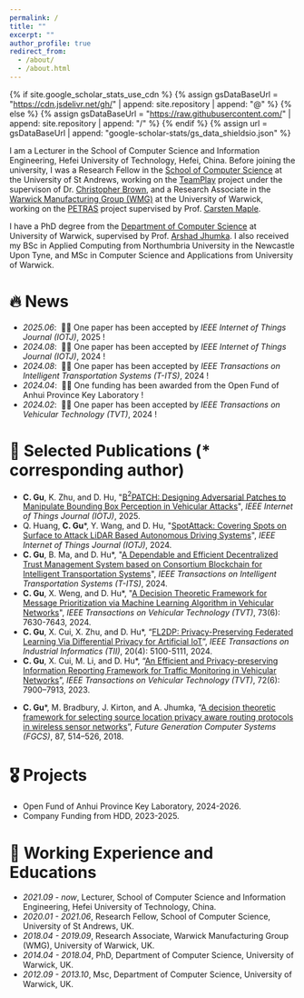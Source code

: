 ```yaml
---
permalink: /
title: ""
excerpt: ""
author_profile: true
redirect_from: 
  - /about/
  - /about.html
---
```


{% if site.google_scholar_stats_use_cdn %}
{% assign gsDataBaseUrl = "https://cdn.jsdelivr.net/gh/" | append: site.repository | append: "@" %}
{% else %}
{% assign gsDataBaseUrl = "https://raw.githubusercontent.com/" | append: site.repository | append: "/" %}
{% endif %}
{% assign url = gsDataBaseUrl | append: "google-scholar-stats/gs_data_shieldsio.json" %}

<span class='anchor' id='about-me'></span>

I am a Lecturer in the School of Computer Science and Information Engineering, Hefei University of Technology, Hefei, China. Before joining the university, I was a Research Fellow in the [School of Computer Science](https://www.st-andrews.ac.uk/computer-science/) at the University of St Andrews, working on the [TeamPlay](https://teamplay-h2020.eu/) project under the supervison of Dr. [Christopher Brown](https://www.st-andrews.ac.uk/computer-science/people/cmb21), and a Research Associate in the [Warwick Manufacturing Group (WMG)](https://warwick.ac.uk/fac/sci/wmg/) at the University of Warwick, working on the [PETRAS](https://petras-iot.org/projects/) project supervised by Prof. [Carsten Maple](https://www.turing.ac.uk/people/researchers/carsten-maple). 

I have a PhD degree from the [Department of Computer Science](https://warwick.ac.uk/fac/sci/dcs/) at University of Warwick, supervised by Prof. [Arshad Jhumka](https://eps.leeds.ac.uk/computing/staff/14238/professor-arshad-jhumka). I also received my BSc in Applied Computing from Northumbria University in the Newcastle Upon Tyne, and MSc in Computer Science and Applications from University of Warwick.

<!--  I have published more than 100 papers at the top international AI conferences with total <a href='https://scholar.google.com/citations?user=DhtAFkwAAAAJ'>google scholar citations <strong><span id='total_cit'>260000+</span></strong></a> (You can also use google scholar badge <a href='https://scholar.google.com/citations?user=DhtAFkwAAAAJ'><img src="https://img.shields.io/endpoint?url={{ url | url_encode }}&logo=Google%20Scholar&labelColor=f6f6f6&color=9cf&style=flat&label=citations"></a>). --> 


# 🔥 News
- *2025.06*: &nbsp;🎉🎉 One paper has been accepted by _IEEE Internet of Things Journal (IOTJ)_, 2025 !
- *2024.08*: &nbsp;🎉🎉 One paper has been accepted by _IEEE Internet of Things Journal (IOTJ)_, 2024 !
- *2024.08*: &nbsp;🎉🎉 One paper has been accepted by _IEEE Transactions on Intelligent Transportation Systems (T-ITS)_, 2024 !
- *2024.04*: &nbsp;🎉🎉 One funding has been awarded from the Open Fund of Anhui Province Key Laboratory !
- *2024.02*: &nbsp;🎉🎉 One paper has been accepted by _IEEE Transactions on Vehicular Technology (TVT)_, 2024 !

# 📝 Selected Publications (* corresponding author)
- **C. Gu**, K. Zhu, and D. Hu, "[B$^2$PATCH: Designing Adversarial Patches to Manipulate Bounding Box Perception in Vehicular Attacks](https://ieeexplore.ieee.org/document/11045066)",  _IEEE Internet of Things Journal (IOTJ)_, 2025.
- Q. Huang, **C. Gu***, Y. Wang, and D. Hu, "[SpotAttack: Covering Spots on Surface to Attack LiDAR Based Autonomous Driving Systems](https://ieeexplore.ieee.org/document/10663299)",  _IEEE Internet of Things Journal (IOTJ)_, 2024.
- **C. Gu**, B. Ma, and D. Hu*, "[A Dependable and Efficient Decentralized Trust Management System based on Consortium Blockchain for Intelligent Transportation Systems](https://ieeexplore.ieee.org/document/10648633)", _IEEE Transactions on Intelligent Transportation Systems (T-ITS)_, 2024.
- **C. Gu**, X. Weng, and D. Hu*, "[A Decision Theoretic Framework for Message Prioritization via Machine Learning Algorithm in Vehicular Networks](https://ieeexplore.ieee.org/document/10400865)",  _IEEE Transactions on Vehicular Technology (TVT)_, 73(6): 7630-7643, 2024.
- **C. Gu**, X. Cui, X. Zhu, and D. Hu*, “[FL2DP: Privacy-Preserving Federated Learning Via Differential Privacy for Artificial IoT](https://ieeexplore.ieee.org/abstract/document/10324410)”, _IEEE Transactions on Industrial Informatics (TII)_, 20(4): 5100-5111, 2024.
- **C. Gu**, X. Cui, M. Li, and D. Hu*, “[An Efficient and Privacy-preserving Information Reporting Framework for Traffic Monitoring in Vehicular Networks](https://ieeexplore.ieee.org/document/10035417)”, _IEEE Transactions on Vehicular Technology (TVT)_, 72(6): 7900–7913, 2023.
<!-- - **C. Gu**, X. Cui, and D. Hu*, “An Efficient Privacy-Preserving Scheme for Traffic Monitoring Services in Vehicular Networks,” _in Wireless Algorithms, Systems, and Applications (WASA)_, 3–14, 2022. -->
- **C. Gu***, M. Bradbury, J. Kirton, and A. Jhumka, “[A decision theoretic framework for selecting source location privacy aware routing protocols in wireless sensor networks](https://www.sciencedirect.com/science/article/abs/pii/S0167739X17317028)”, _Future Generation Computer Systems (FGCS)_, 87, 514–526, 2018.

<!--
<div class='paper-box'><div class='paper-box-image'><div><div class="badge">CVPR 2016</div><img src='images/500x300.png' alt="sym" width="100%"></div></div>
<div class='paper-box-text' markdown="1">

[Deep Residual Learning for Image Recognition](https://openaccess.thecvf.com/content_cvpr_2016/papers/He_Deep_Residual_Learning_CVPR_2016_paper.pdf)

**Kaiming He**, Xiangyu Zhang, Shaoqing Ren, Jian Sun

[**Project**](https://scholar.google.com/citations?view_op=view_citation&hl=zh-CN&user=DhtAFkwAAAAJ&citation_for_view=DhtAFkwAAAAJ:ALROH1vI_8AC) <strong><span class='show_paper_citations' data='DhtAFkwAAAAJ:ALROH1vI_8AC'></span></strong>
- Lorem ipsum dolor sit amet, consectetur adipiscing elit. Vivamus ornare aliquet ipsum, ac tempus justo dapibus sit amet. 
</div>
</div>
-->

# 🎖 Projects
- Open Fund of Anhui Province Key Laboratory, 2024-2026.
- Company Funding from HDD, 2023-2025.

# 📖 Working Experience and Educations
- *2021.09 - now*, Lecturer, School of Computer Science and Information Engineering, Hefei University of Technology, China. 
- *2020.01 - 2021.06*, Research Fellow, School of Computer Science, University of St Andrews, UK.
- *2018.04 - 2019.09*,  Research Associate, Warwick Manufacturing Group (WMG), University of Warwick, UK.
- *2014.04 - 2018.04*,  PhD, Department of Computer Science, University of Warwick, UK.
- *2012.09 - 2013.10*,  Msc, Department of Computer Science, University of Warwick, UK.

<!-- # 💬 Invited Talks
- *2021.06*, Lorem ipsum dolor sit amet, consectetur adipiscing elit. Vivamus ornare aliquet ipsum, ac tempus justo dapibus sit amet. 
- *2021.03*, Lorem ipsum dolor sit amet, consectetur adipiscing elit. Vivamus ornare aliquet ipsum, ac tempus justo dapibus sit amet.  \| [\[video\]](https://github.com/)

 # 💻 Internships
- *2019.05 - 2020.02*, [Lorem](https://github.com/), China.
-->
